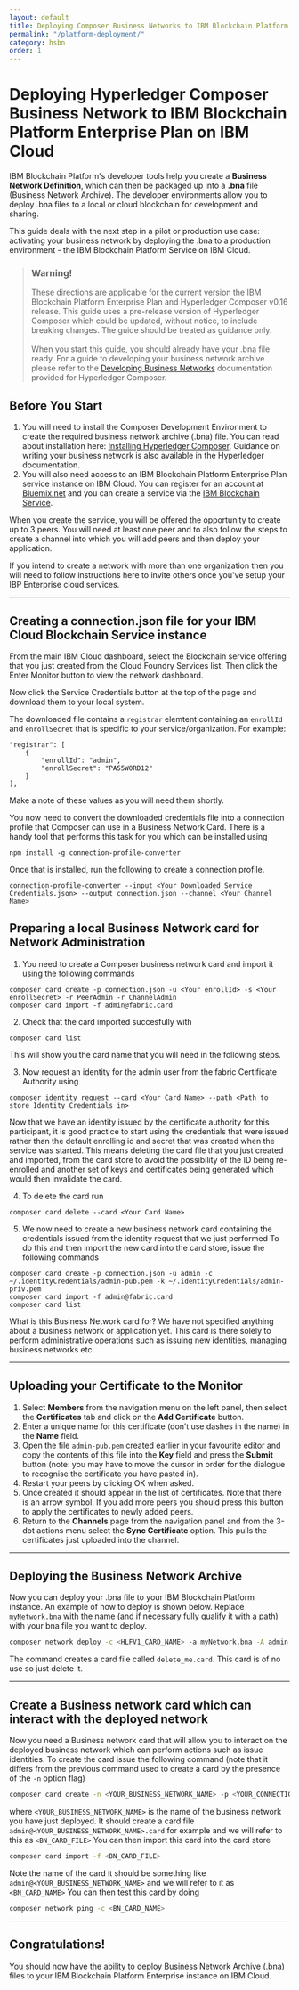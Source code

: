```yaml
---
layout: default
title: Deploying Composer Business Networks to IBM Blockchain Platform
permalink: "/platform-deployment/"
category: hsbn
order: 1
---
```


# Deploying Hyperledger Composer Business Network to IBM Blockchain Platform Enterprise Plan on IBM Cloud

IBM Blockchain Platform's developer tools help you create a **Business Network Definition**, which can then be packaged up into a **.bna** file (Business Network Archive).  The developer environments allow you to deploy .bna files to a local or cloud blockchain for development and sharing.

This guide deals with the next step in a pilot or production use case: activating your business network by deploying the .bna to a production environment - the IBM Blockchain Platform Service on IBM Cloud.

> ### Warning!
> These directions are applicable for the current version the IBM Blockchain Platform Enterprise Plan and Hyperledger Composer v0.16 release. This guide uses a pre-release version of Hyperledger Composer which could be updated, without notice, to include breaking changes. The guide should be treated as guidance only.<br><br>
> When you start this guide, you should already have your .bna file ready. For a guide to  developing your business network archive please refer to the [Developing Business Networks](https://ibm-blockchain.github.io/develop/business-network/business-network-index) documentation provided for Hyperledger Composer.

## Before You Start
1. You will need to install the Composer Development Environment to create the required business network archive (.bna) file. You can read about installation here: [Installing Hyperledger Composer](https://ibm-blockchain.github.io/develop/installing/development-tools).  Guidance on writing your business network is also available in the Hyperledger documentation.
2. You will also need access to an IBM Blockchain Platform Enterprise Plan service instance on IBM Cloud. You can register for an account at [Bluemix.net](https://console.bluemix.net/registration/) and you can create a service via the [IBM Blockchain Service](https://console.ng.bluemix.net/catalog/services/blockchain).

When you create the service, you will be offered the opportunity to create up to 3 peers. You will need at least one peer and to also follow the steps to create a channel into which you will add peers and then deploy your application.

If you intend to create a network with more than one organization then you will need to follow instructions here to invite others once you've setup your IBP Enterprise cloud services.

---

## Creating a connection.json file for your IBM Cloud Blockchain Service instance
From the main IBM Cloud dashboard, select the Blockchain service offering that you just created from the Cloud Foundry Services list. Then click the Enter Monitor button to view the network dashboard.

Now click the Service Credentials button at the top of the page and download them to your local system.

The downloaded file contains a `registrar` elemtent containing an `enrollId` and `enrollSecret` that is specific to your service/organization. 
For example:
```
"registrar": [
    {
        "enrollId": "admin",
        "enrollSecret": "PA55W0RD12"
    }
],
```
Make a note of these values as you will need them shortly.

You now need to convert the downloaded credentials file into a connection profile that Composer can use in a Business Network Card.
There is a handy tool that performs this task for you which can be installed using

```
npm install -g connection-profile-converter
```

Once that is installed, run the following to create a connection profile.

```
connection-profile-converter --input <Your Downloaded Service Credentials.json> --output connection.json --channel <Your Channel Name> 
```

## Preparing a local Business Network card for Network Administration

1. You need to create a Composer business network card and import it using the following commands

```
composer card create -p connection.json -u <Your enrollId> -s <Your enrollSecret> -r PeerAdmin -r ChannelAdmin
composer card import -f admin@fabric.card
```

2. Check that the card imported succesfully with 
```
composer card list
```
This will show you the card name that you will need in the following steps.

3. Now request an identity for the admin user from the fabric Certificate Authority using
```
composer identity request --card <Your Card Name> --path <Path to store Identity Credentials in>
```

Now that we have an identity issued by the certificate authority for this participant, it is good practice to start using the credentials that were issued rather than the default enrolling id and secret that was created when the service was started.
This means deleting the card file that you just created and imported, from the card store to avoid the possibility of the ID being re-enrolled and another set of keys and certificates being generated which would then invalidate the card.

4. To delete the card run 
```
composer card delete --card <Your Card Name>
```

5. We now need to create a new business network card containing the credentials issued from the identity request that we just performed
To do this and then import the new card into the card store, issue the following commands

```
composer card create -p connection.json -u admin -c ~/.identityCredentials/admin-pub.pem -k ~/.identityCredentials/admin-priv.pem
composer card import -f admin@fabric.card
composer card list
```

What is this Business Network card for?
We have not specified anything about a business network or application yet. This card is there solely to perform administrative operations such as issuing new identities, managing business networks etc.

---

## Uploading your Certificate to the Monitor

1. Select **Members** from the navigation menu on the left panel, then select the **Certificates** tab and click on the **Add Certificate** button.
2. Enter a unique name for this certificate (don’t use dashes in the name) in the **Name** field.
3. Open the file ``admin-pub.pem`` created earlier in your favourite editor and copy the contents of this file into the **Key** field and press the **Submit** button (note: you may have to move the cursor in order for the dialogue to recognise the certificate you have pasted in).
4. Restart your peers by clicking OK when asked.
5. Once created it should appear in the list of certificates. Note that there is an arrow symbol. If you add more peers you should press this button to apply the certificates to newly added peers.
6. Return to the **Channels** page from the navigation panel and from the 3-dot actions menu select the **Sync Certificate** option. This pulls the certificates just uploaded into the channel.

---

## Deploying the Business Network Archive

Now you can deploy your .bna file to your IBM Blockchain Platform instance. An example of how to deploy is shown below. Replace `myNetwork.bna` with the name (and if necessary fully qualify it with a path) with your bna file you want to deploy.
```bash
composer network deploy -c <HLFV1_CARD_NAME> -a myNetwork.bna -A admin -C ~/.identityCredentials/admin-pub.pem -f delete_me.card
```
The command creates a card file called `delete_me.card`. This card is of no use so just delete it.

---

## Create a Business network card which can interact with the deployed network

Now you need a Business network card that will allow you to interact on the deployed business network which can perform actions such as issue identities. To create the card issue the following command (note that it differs from the previous command used to create a card by the presence of the `-n` option flag)
```bash
composer card create -n <YOUR_BUSINESS_NETWORK_NAME> -p <YOUR_CONNECTION_PROFILE_FILE> -u admin -c ~/.identityCredentials/admin-pub.pem -k ~/.identityCredentials/admin-priv.pem
```
where `<YOUR_BUSINESS_NETWORK_NAME>` is the name of the business network you have just deployed. It should create a card file `admin@<YOUR_BUSINESS_NETWORK_NAME>.card` for example and we will refer to this as `<BN_CARD_FILE>`
You can then import this card into the card store
```bash
composer card import -f <BN_CARD_FILE>
```
Note the name of the card it should be something like `admin@<YOUR_BUSINESS_NETWORK_NAME>` and we will refer to it as `<BN_CARD_NAME>`
You can then test this card by doing
```bash
composer network ping -c <BN_CARD_NAME>
```

---

## Congratulations!

You should now have the ability to deploy Business Network Archive (.bna) files to your IBM Blockchain Platform Enterprise instance on IBM Cloud.
